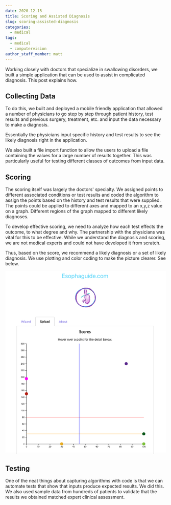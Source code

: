 ```yaml
---
date: 2020-12-15
title: Scoring and Assisted Diagnosis
slug: scoring-assisted-diagnosis
categories:
  - medical
tags:
  - medical
  - computervision
author_staff_member: matt
---
```


Working closely with doctors that specialize in swallowing disorders, we
built a simple application that can be used to assist in complicated diagnosis.
This post explains how.

## Collecting Data

To do this, we built and deployed a mobile friendly application that allowed a
number of physicians to go step by step through patient history, test results and
previous surgery, treatment, etc. and input the data necessary to make a diagnosis.

Essentially the physicians input specific history and test results to see the 
likely diagnosis right in the application.

We also built a file import function to allow the users to upload a file containing
the values for a large number of results together.  This was particularly useful for
testing different classes of outcomes from input data.

## Scoring

The scoring itself was largely the doctors' specialty.  We assigned points to different
associated conditions or test results and coded the algorithm to assign the points
based on the history and test results that were supplied.  The points could be applied
to different axes and mapped to an x,y,z value on a graph.  Different regions of the
graph mapped to different likely diagnoses.

To develop effective scoring, we need to analyze how each test effects the outcome, to
what degree and why.  The partnership with the physicians was vital for this to be
effective.  While we understand the diagnosis and scoring, we are not medical experts
and could not have developed it from scratch.

Thus, based on the score, we recommend a likely diagnosis or a set of likely diagnosis.
We use plotting and color coding to make the picture clearer.  See below.

<img src="/assets/images/esophaguide.png"/>

## Testing

One of the neat things about capturing algorithms with code is that we can automate
tests that show that inputs produce expected results.  We did this.  We also used
sample data from hundreds of patients to validate that the results we obtained
matched expert clinical assessment. 
